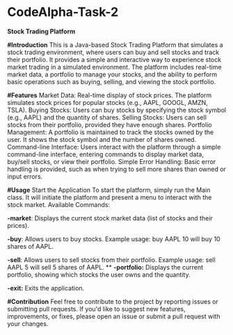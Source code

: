 # CodeAlpha-Task-2

**Stock Trading Platform**

**#Introduction**
This is a Java-based Stock Trading Platform that simulates a stock trading environment, where users can buy and sell stocks and track their portfolio. It provides a simple and interactive way to experience stock market trading in a simulated environment. The platform includes real-time market data, a portfolio to manage your stocks, and the ability to perform basic operations such as buying, selling, and viewing the stock portfolio.

**#Features**
Market Data: Real-time display of stock prices. The platform simulates stock prices for popular stocks (e.g., AAPL, GOOGL, AMZN, TSLA).
Buying Stocks: Users can buy stocks by specifying the stock symbol (e.g., AAPL) and the quantity of shares.
Selling Stocks: Users can sell stocks from their portfolio, provided they have enough shares.
Portfolio Management: A portfolio is maintained to track the stocks owned by the user. It shows the stock symbol and the number of shares owned.
Command-line Interface: Users interact with the platform through a simple command-line interface, entering commands to display market data, buy/sell stocks, or view their portfolio.
Simple Error Handling: Basic error handling is provided, such as when trying to sell more shares than owned or input errors.

**#Usage**
Start the Application
To start the platform, simply run the Main class. It will initiate the platform and present a menu to interact with the stock market.
Available Commands:

**-market**: Displays the current stock market data (list of stocks and their prices).

**-buy**: Allows users to buy stocks. Example usage: buy AAPL 10 will buy 10 shares of AAPL.

**-sell**: Allows users to sell stocks from their portfolio. Example usage: sell AAPL 5 will sell 5 shares of AAPL.
**
**-portfolio:** Displays the current portfolio, showing which stocks the user owns and the quantity.

**-exit:** Exits the application.


**#Contribution**
Feel free to contribute to the project by reporting issues or submitting pull requests. If you'd like to suggest new features, improvements, or fixes, please open an issue or submit a pull request with your changes.



